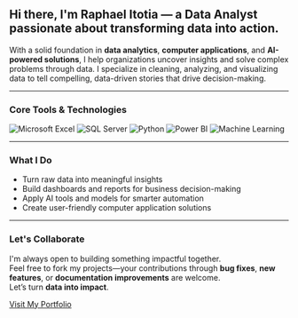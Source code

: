 ## Hi there, I'm Raphael Itotia — a Data Analyst passionate about transforming data into action.

With a solid foundation in **data analytics**, **computer applications**, and **AI-powered solutions**, I help organizations uncover insights and solve complex problems through data. I specialize in cleaning, analyzing, and visualizing data to tell compelling, data-driven stories that drive decision-making.

---

### **Core Tools & Technologies**

![Microsoft Excel](https://img.shields.io/badge/Microsoft_Excel-217346?style=for-the-badge&logo=microsoft-excel&logoColor=white)
![SQL Server](https://img.shields.io/badge/Microsoft_SQL_Server-CC2927?style=for-the-badge&logo=microsoft-sql-server&logoColor=white)
![Python](https://img.shields.io/badge/Python-3776AB?style=for-the-badge&logo=python&logoColor=white)
![Power BI](https://img.shields.io/badge/Power_BI-F2C811?style=for-the-badge&logo=power-bi&logoColor=black)
![Machine Learning](https://img.shields.io/badge/Machine_Learning-FF6F00?style=for-the-badge&logo=tensorflow&logoColor=white)

---

### **What I Do**
- Turn raw data into meaningful insights  
- Build dashboards and reports for business decision-making  
- Apply AI tools and models for smarter automation  
- Create user-friendly computer application solutions  

---

### **Let's Collaborate**
I'm always open to building something impactful together.  
Feel free to fork my projects—your contributions through **bug fixes**, **new features**, or **documentation improvements** are welcome.  
Let’s turn **data into impact**.

[Visit My Portfolio](https://raphaelitotia.vercel.app)


